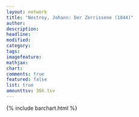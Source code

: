 ```yaml
---
layout: network
title: "Nestroy, Johann: Der Zerrissene (1844)"
author:
description:
headline:
modified:
category:
tags:
imagefeature: 
mathjax: 
chart: 
comments: true
featured: false
list: true
amounttsv: 366.tsv
---
```

{% include barchart.html %}
